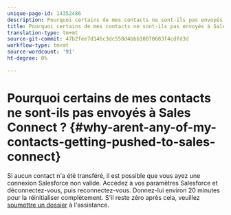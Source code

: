 ```yaml
---
unique-page-id: 14352486
description: Pourquoi certains de mes contacts ne sont-ils pas envoyés à Sales Connect ? - Documents marketing - Documentation du produit
title: Pourquoi certains de mes contacts ne sont-ils pas envoyés à Sales Connect ?
translation-type: tm+mt
source-git-commit: 47b2fee7d146c3dc558d4bbb10070683f4cdfd3d
workflow-type: tm+mt
source-wordcount: '91'
ht-degree: 0%

---
```



# Pourquoi certains de mes contacts ne sont-ils pas envoyés à Sales Connect ? {#why-arent-any-of-my-contacts-getting-pushed-to-sales-connect}

Si aucun contact n&#39;a été transféré, il est possible que vous ayez une connexion Salesforce non valide. Accédez à vos paramètres [](http://toutapp.com/next#settings/crm/salesforce/configure) Salesforce et déconnectez-vous, puis reconnectez-vous. Donnez-lui environ 20 minutes pour la réinitialiser complètement. S&#39;il reste zéro après cela, veuillez [soumettre un dossier](http://nation.marketo.com/community/support_solutions) à l&#39;assistance.
